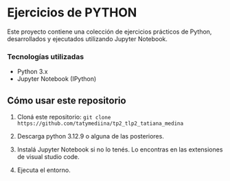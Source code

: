 # Ejercicios de PYTHON

Este proyecto contiene una colección de ejercicios prácticos de Python, desarrollados y ejecutados utilizando Jupyter Notebook.

### Tecnologías utilizadas

* Python 3.x
* Jupyter Notebook (IPython)

## Cómo usar este repositorio

1. Cloná este repositorio:
`git clone https://github.com/tatymediina/tp2_tlp2_tatiana_medina`

2. Descarga python 3.12.9 o alguna de las posteriores.

3. Instalá Jupyter Notebook si no lo tenés. Lo encontras en las extensiones de visual studio code.

4. Ejecuta el entorno.